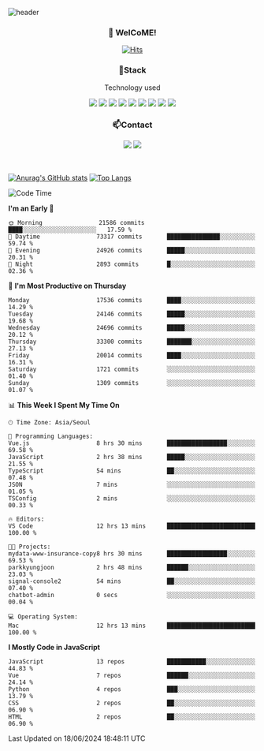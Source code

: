 ![header](https://capsule-render.vercel.app/api?type=waving&color=gradient&height=200&text=Kyungjoon&fontAlign=70&fontAlignY=40&animation=twinkling)

<h3 align="center">👋 WelCoME!</h3>

<div align=center>
  
[![Hits](https://hits.seeyoufarm.com/api/count/incr/badge.svg?url=https%3A%2F%2Fgithub.com%2Fuvula6921&count_bg=%2322BAC9&title_bg=%23827F7F&icon=iconify.svg&icon_color=%2325A27F&title=visits&edge_flat=false)](https://hits.seeyoufarm.com)
  
</div>
<h3 align="center">📌Stack</h3>
<p align="center">Technology used</p>
<div align="center"><img src="https://img.shields.io/badge/HTML5-E34F26?style=flat-square&logo=HTML5&logoColor=white"></img> <img src="https://img.shields.io/badge/CSS3-0A84FF?style=flat-square&logo=CSS3&logoColor=white"></img> <img src="https://img.shields.io/badge/JavaScript-FFCD11?style=flat-square&logo=JavaScript&logoColor=white"></img> <img src="https://img.shields.io/badge/React-00BCF6?style=flat-square&logo=React&logoColor=white"></img> <img src="https://img.shields.io/badge/jQuery-3655FF?style=flat-square&logo=jQuery&logoColor=white"></img> <img src="https://img.shields.io/badge/Ruby-E0115F?style=flat-square&logo=Ruby&logoColor=white"></img> <img src="https://img.shields.io/badge/Python-4B8BBE?style=flat-square&logo=Python&logoColor=white"></img> <img src="https://img.shields.io/badge/Vue-4FC08D?style=flat-square&logo=Vue.js&logoColor=white"></img> <img src="https://img.shields.io/badge/Nuxt-00DC82?style=flat-square&logo=Nuxt.js&logoColor=white"></img></div>

<h3 align="center">📫Contact</h3>
<div align="center"><a href="https://velog.io/@uvula6921/"><img src="https://img.shields.io/badge/Blog-20c997?style=flat-square&logo=V&logoColor=white"/></a> <a href="pkj6921@gmail.com"><img src="https://img.shields.io/badge/Gmail-EA4335?style=flat-square&logo=Gmail&logoColor=white"/></a></div>
<br>
<br>

[![Anurag's GitHub stats](https://github-readme-stats.vercel.app/api?username=uvula6921&hide=stars,issues&show_icons=true&count_private=true&theme=tokyonight)](https://github.com/anuraghazra/github-readme-stats)
[![Top Langs](https://github-readme-stats.vercel.app/api/top-langs/?username=uvula6921&hide=css,jupyter%20notebook,html&exclude_repo=uvula6921,uvula6921.github.io&layout=compact&langs_count=8)](https://github.com/anuraghazra/github-readme-stats)

<!--START_SECTION:waka-->
![Code Time](http://img.shields.io/badge/Code%20Time-2%2C332%20hrs%2052%20mins-blue)

**I'm an Early 🐤** 

```text
🌞 Morning                21586 commits       ████░░░░░░░░░░░░░░░░░░░░░   17.59 % 
🌆 Daytime                73317 commits       ███████████████░░░░░░░░░░   59.74 % 
🌃 Evening                24926 commits       █████░░░░░░░░░░░░░░░░░░░░   20.31 % 
🌙 Night                  2893 commits        █░░░░░░░░░░░░░░░░░░░░░░░░   02.36 % 
```
📅 **I'm Most Productive on Thursday** 

```text
Monday                   17536 commits       ████░░░░░░░░░░░░░░░░░░░░░   14.29 % 
Tuesday                  24146 commits       █████░░░░░░░░░░░░░░░░░░░░   19.68 % 
Wednesday                24696 commits       █████░░░░░░░░░░░░░░░░░░░░   20.12 % 
Thursday                 33300 commits       ███████░░░░░░░░░░░░░░░░░░   27.13 % 
Friday                   20014 commits       ████░░░░░░░░░░░░░░░░░░░░░   16.31 % 
Saturday                 1721 commits        ░░░░░░░░░░░░░░░░░░░░░░░░░   01.40 % 
Sunday                   1309 commits        ░░░░░░░░░░░░░░░░░░░░░░░░░   01.07 % 
```


📊 **This Week I Spent My Time On** 

```text
🕑︎ Time Zone: Asia/Seoul

💬 Programming Languages: 
Vue.js                   8 hrs 30 mins       █████████████████░░░░░░░░   69.58 % 
JavaScript               2 hrs 38 mins       █████░░░░░░░░░░░░░░░░░░░░   21.55 % 
TypeScript               54 mins             ██░░░░░░░░░░░░░░░░░░░░░░░   07.48 % 
JSON                     7 mins              ░░░░░░░░░░░░░░░░░░░░░░░░░   01.05 % 
TSConfig                 2 mins              ░░░░░░░░░░░░░░░░░░░░░░░░░   00.33 % 

🔥 Editors: 
VS Code                  12 hrs 13 mins      █████████████████████████   100.00 % 

🐱‍💻 Projects: 
mydata-www-insurance-copy8 hrs 30 mins       █████████████████░░░░░░░░   69.53 % 
parkkyungjoon            2 hrs 48 mins       ██████░░░░░░░░░░░░░░░░░░░   23.03 % 
signal-console2          54 mins             ██░░░░░░░░░░░░░░░░░░░░░░░   07.40 % 
chatbot-admin            0 secs              ░░░░░░░░░░░░░░░░░░░░░░░░░   00.04 % 

💻 Operating System: 
Mac                      12 hrs 13 mins      █████████████████████████   100.00 % 
```

**I Mostly Code in JavaScript** 

```text
JavaScript               13 repos            ███████████░░░░░░░░░░░░░░   44.83 % 
Vue                      7 repos             ██████░░░░░░░░░░░░░░░░░░░   24.14 % 
Python                   4 repos             ███░░░░░░░░░░░░░░░░░░░░░░   13.79 % 
CSS                      2 repos             ██░░░░░░░░░░░░░░░░░░░░░░░   06.90 % 
HTML                     2 repos             ██░░░░░░░░░░░░░░░░░░░░░░░   06.90 % 
```




 Last Updated on 18/06/2024 18:48:11 UTC
<!--END_SECTION:waka-->
